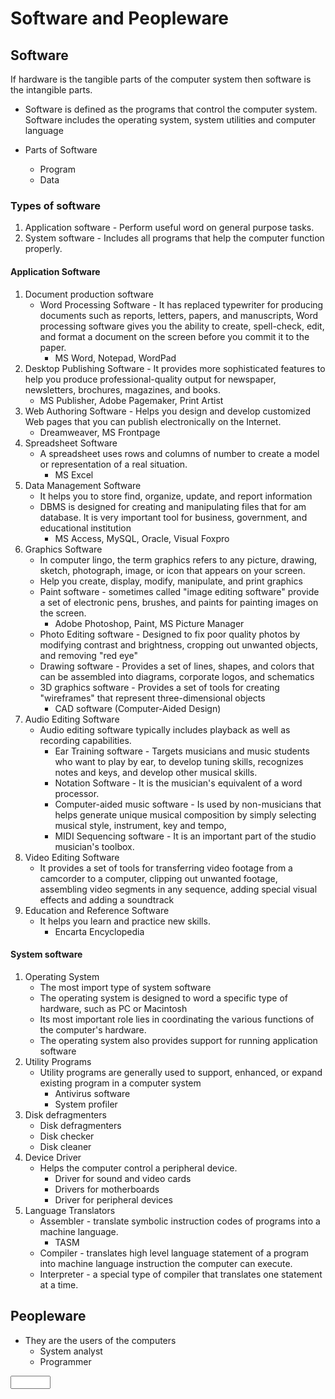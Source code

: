 # Software and Peopleware

## Software

If hardware is the tangible parts of the computer system then software is the intangible parts.

* Software is defined as the programs that control the computer system. Software includes the operating system, system utilities and computer language

* Parts of Software
  * Program
  * Data

### Types of software
1. Application software - Perform useful word on general purpose tasks.
2. System software - Includes all programs that help the computer function properly.

#### Application Software
1. Document production software
   * Word Processing Software - It has replaced typewriter for producing documents such as reports, letters, papers, and manuscripts, Word processing software gives you the ability to create, spell-check, edit, and format a document on the screen before you commit it to the paper.
     * MS Word, Notepad, WordPad
2. Desktop Publishing Software - It provides more sophisticated features to help you produce  professional-quality output for newspaper, newsletters, brochures, magazines, and books.
   * MS Publisher, Adobe Pagemaker, Print Artist
3. Web Authoring Software - Helps you design and develop customized Web pages that you can publish electronically on the Internet.
   * Dreamweaver, MS Frontpage
5. Spreadsheet Software
   * A spreadsheet uses rows and columns of number to create a model or representation of a real situation.
     * MS Excel
6. Data Management Software 
   * It helps you to store find, organize, update, and report information
   * DBMS is designed for creating and manipulating files that for am database. It is very important tool for business, government, and educational institution
     * MS Access, MySQL, Oracle, Visual Foxpro
7. Graphics Software
   * In computer lingo, the term graphics refers to any picture, drawing, sketch, photograph, image, or icon that appears on your screen.
   * Help you create, display, modify, manipulate, and print graphics
   * Paint software - sometimes called "image editing software" provide a set of electronic pens, brushes, and paints for painting images on the screen.
     * Adobe Photoshop, Paint, MS Picture Manager
   * Photo Editing software - Designed to fix poor quality photos by modifying contrast and brightness, cropping out unwanted objects, and removing "red eye" 
   * Drawing software - Provides a set of lines, shapes, and colors that can be assembled into diagrams, corporate logos, and schematics
   * 3D graphics software - Provides a set of tools for creating "wireframes" that represent three-dimensional objects
     * CAD software (Computer-Aided Design)
7. Audio Editing Software
   * Audio editing software typically includes playback as well as recording capabilities.
     * Ear Training software - Targets musicians and music students who want to play by ear, to develop tuning skills, recognizes notes and keys, and develop other musical skills.
     * Notation Software - It is the musician's equivalent of a word processor.
     * Computer-aided music software - Is used by non-musicians that helps generate unique musical composition by simply selecting musical style, instrument, key and tempo,
     * MIDI Sequencing software - It is an important part of the studio musician's toolbox.
8. Video Editing Software
   * It provides a set of tools for transferring video footage from a camcorder to a computer, clipping out unwanted footage, assembling video segments in any sequence, adding special visual effects and adding a soundtrack
9. Education and Reference Software
   * It helps you learn and practice new skills.
     * Encarta Encyclopedia

#### System software
1. Operating System
   * The most import type of system software
   * The operating system is designed to word a specific type of hardware, such as PC or Macintosh
   * Its most important role lies in coordinating the various functions of the computer's hardware.
   * The operating system also provides support for running application software
2. Utility Programs
   * Utility programs are generally used to support, enhanced, or expand existing program in a computer system
     * Antivirus software
     * System profiler
3. Disk defragmenters
   * Disk defragmenters
   * Disk checker
   * Disk cleaner
4. Device Driver
   * Helps the computer control a peripheral device.
     * Driver for sound and video cards
     * Drivers for motherboards
     * Driver for peripheral devices
5. Language Translators
   * Assembler - translate symbolic instruction codes of programs into a machine language.
     * TASM
   * Compiler - translates high level language statement of a program into machine language instruction the computer can execute.
   * Interpreter - a special type of compiler that translates one statement at a time.

## Peopleware
* They are the users of the computers
  * System analyst
  * Programmer

<input type="number" min="0" max="255" step="1">
<div id="test">
</div>
<script>
</script

